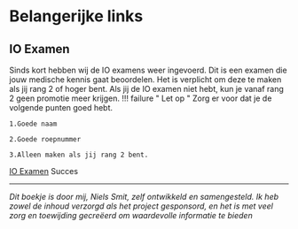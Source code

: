 # Belangerijke links

## IO Examen
Sinds kort hebben wij de IO examens weer ingevoerd.
Dit is een examen die jouw medische kennis gaat beoordelen.
Het is verplicht om deze te maken als jij rang 2 of hoger bent.
Als jij de IO examen niet hebt, kun je vanaf rang 2 geen promotie meer krijgen.
!!! failure " Let op "
    Zorg er voor dat je de volgende punten goed hebt. 

    1.Goede naam 

    2.Goede roepnummer

    3.Alleen maken als jij rang 2 bent. 
[IO Examen][example2] Succes

  [example2]: https://docs.google.com/forms/d/e/1FAIpQLSeOoEjoGiJgcUlnaDU0BpyGRTkzl3sqhYJztbP-PZnApripmQ/viewform 
   "Examen"


---------------------

*Dit boekje is door mij, Niels Smit, zelf ontwikkeld en samengesteld. Ik heb zowel de inhoud verzorgd als het project gesponsord, en het is met veel zorg en toewijding gecreëerd om waardevolle informatie te bieden*